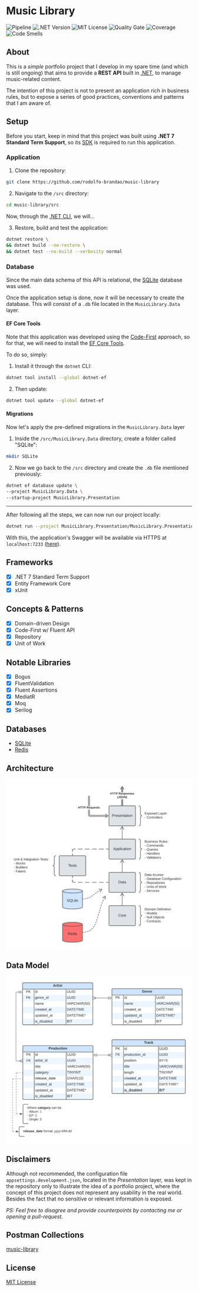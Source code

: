 
# Music Library

![Pipeline](https://github.com/rodolfo-brandao/music-library/actions/workflows/pipeline.yml/badge.svg)
![.NET Version](https://img.shields.io/badge/.NET-7_STS-blue)
![MIT License](https://img.shields.io/github/license/rodolfo-brandao/music-library)
![Quality Gate](https://sonarcloud.io/api/project_badges/measure?project=rodolfo-brandao_music-library&metric=alert_status)
![Coverage](https://sonarcloud.io/api/project_badges/measure?project=rodolfo-brandao_music-library&metric=coverage)
![Code Smells](https://sonarcloud.io/api/project_badges/measure?project=rodolfo-brandao_music-library&metric=code_smells)

## About
This is a *simple* portfolio project that I develop in my spare time (and which is still ongoing) that aims to provide a **REST API** built in [.NET](https://dotnet.microsoft.com/), to manage music-related content.

The intention of this project is not to present an application rich in business rules, but to expose a series of good practices, conventions and patterns that I am aware of.

## Setup
Before you start, keep in mind that this project was built using **.NET 7 Standard Term Support**, so its [SDK](https://dotnet.microsoft.com/en-us/download) is required to run this application.

### Application
1. Clone the repository:
```bash
git clone https://github.com/rodolfo-brandao/music-library
```

2. Navigate to the `/src` directory:
```bash
cd music-library/src
```

Now, through the [.NET CLI](https://learn.microsoft.com/en-us/dotnet/core/tools/), we will...

3. Restore, build and test the application:
```bash
dotnet restore \
&& dotnet build --no-restore \
&& dotnet test --no-build --verbosity normal
```

### Database
Since the main data schema of this API is relational, the [SQLite](https://www.sqlite.org/index.html) database was used.

Once the application setup is done, now it will be necessary to create the database. This will consist of a `.db` file located in the `MusicLibrary.Data` layer.

#### EF Core Tools
Note that this application was developed using the [Code-First](https://www.entityframeworktutorial.net/code-first/what-is-code-first.aspx) approach, so for that, we will need to install the [EF Core Tools](https://learn.microsoft.com/en-us/ef/core/cli/dotnet).

To do so, simply:

1. Install it through the `dotnet` CLI:
```bash
dotnet tool install --global dotnet-ef
```

2. Then update:
```bash
dotnet tool update --global dotnet-ef
```

#### Migrations
Now let's apply the pre-defined migrations in the `MusicLibrary.Data` layer

1. Inside the `/src/MusicLibrary.Data` directory, create a folder called "SQLite":
```bash
mkdir SQLite
```

2. Now we go back to the `/src` directory and create the `.db` file mentioned previously:
```bash
dotnet ef database update \
--project MusicLibrary.Data \
--startup-project MusicLibrary.Presentation
```

---

After following all the steps, we can now run our project locally:
```bash
dotnet run --project MusicLibrary.Presentation/MusicLibrary.Presentation.csproj
```

With this, the application's Swagger will be available via HTTPS at `localhost:7233` ([here](https://localhost:7233/swagger/index.html)).

## Frameworks
- [x] .NET 7 Standard Term Support
- [x] Entity Framework Core
- [x] xUnit

## Concepts & Patterns
- [x] Domain-driven Design
- [x] Code-First w/ Fluent API
- [x] Repository
- [x] Unit of Work

## Notable Libraries
- [x] Bogus
- [x] FluentValidation
- [x] Fluent Assertions
- [x] MediatR
- [x] Moq
- [x] Serilog

## Databases

- [SQLite](https://www.sqlite.org/index.html)
- [Redis](https://redis.io/)

## Architecture

<img src="assets/api-architecture.png" alt="API Architecture" witdh="500" />

## Data Model

<img src="assets/data-model.png" alt="Relational Data Model" witdh="500" />

## Disclaimers
Although not recommended, the configuration file `appsettings.development.json`, located in the *Presentation* layer, was kept in the repository only to illustrate the idea of a portfolio project, where the concept of this project does not represent any usability in the real world. Besides the fact that no sensitive or relevant information is exposed.

*PS: Feel free to disagree and provide counterpoints by contacting me or opening a pull-request.*

## Postman Collections
[music-library](postman-collections/music-library.json)

## License
[MIT License](LICENSE)
